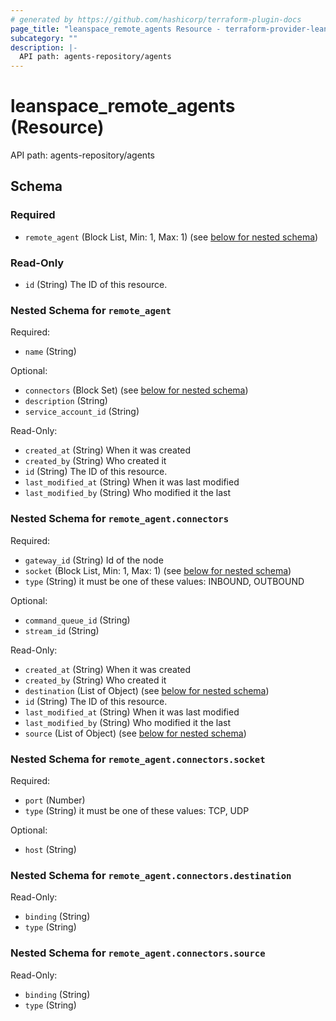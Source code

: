 ```yaml
---
# generated by https://github.com/hashicorp/terraform-plugin-docs
page_title: "leanspace_remote_agents Resource - terraform-provider-leanspace"
subcategory: ""
description: |-
  API path: agents-repository/agents
---
```


# leanspace_remote_agents (Resource)

API path: agents-repository/agents



<!-- schema generated by tfplugindocs -->
## Schema

### Required

- `remote_agent` (Block List, Min: 1, Max: 1) (see [below for nested schema](#nestedblock--remote_agent))

### Read-Only

- `id` (String) The ID of this resource.

<a id="nestedblock--remote_agent"></a>
### Nested Schema for `remote_agent`

Required:

- `name` (String)

Optional:

- `connectors` (Block Set) (see [below for nested schema](#nestedblock--remote_agent--connectors))
- `description` (String)
- `service_account_id` (String)

Read-Only:

- `created_at` (String) When it was created
- `created_by` (String) Who created it
- `id` (String) The ID of this resource.
- `last_modified_at` (String) When it was last modified
- `last_modified_by` (String) Who modified it the last

<a id="nestedblock--remote_agent--connectors"></a>
### Nested Schema for `remote_agent.connectors`

Required:

- `gateway_id` (String) Id of the node
- `socket` (Block List, Min: 1, Max: 1) (see [below for nested schema](#nestedblock--remote_agent--connectors--socket))
- `type` (String) it must be one of these values: INBOUND, OUTBOUND

Optional:

- `command_queue_id` (String)
- `stream_id` (String)

Read-Only:

- `created_at` (String) When it was created
- `created_by` (String) Who created it
- `destination` (List of Object) (see [below for nested schema](#nestedatt--remote_agent--connectors--destination))
- `id` (String) The ID of this resource.
- `last_modified_at` (String) When it was last modified
- `last_modified_by` (String) Who modified it the last
- `source` (List of Object) (see [below for nested schema](#nestedatt--remote_agent--connectors--source))

<a id="nestedblock--remote_agent--connectors--socket"></a>
### Nested Schema for `remote_agent.connectors.socket`

Required:

- `port` (Number)
- `type` (String) it must be one of these values: TCP, UDP

Optional:

- `host` (String)


<a id="nestedatt--remote_agent--connectors--destination"></a>
### Nested Schema for `remote_agent.connectors.destination`

Read-Only:

- `binding` (String)
- `type` (String)


<a id="nestedatt--remote_agent--connectors--source"></a>
### Nested Schema for `remote_agent.connectors.source`

Read-Only:

- `binding` (String)
- `type` (String)



